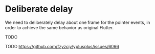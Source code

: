 # Deliberate delay

We need to deliberately delay about one frame for the pointer events, in order to achieve the same behavior as original Flutter.

TODO

TODO https://github.com/fzyzcjy/yplusplus/issues/6066